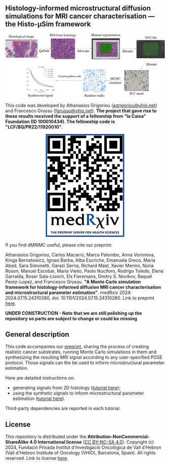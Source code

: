 
## Histology-informed microstructural diffusion simulations for MRI cancer characterisation — the Histo-μSim framework

<div align="center">
  <img src="https://github.com/radiomicsgroup/dMRIMC/blob/main/imgs/diagram22.png" alt="qrcode" width="auto" height="auto">
</div>

This code was developed by Athanasios Grigoriou (<agrigoriou@vhio.net>) and Francesco Grussu (<fgrussu@vhio.net>). **The project that gave rise to these results received the support of a fellowship from ”la Caixa” Foundation (ID 100010434). The fellowship code is "LCF/BQ/PR22/11920010"**.

<div align="center">
  <img src="https://github.com/radiomicsgroup/dMRIMC/blob/main/imgs/qr_img_MC_2024_paper.png" alt="qrcode" width="auto" height="auto">
</div>

If you find dMRIMC useful, please cite our preprint:

Athanasios Grigoriou, Carlos Macarro, Marco Palombo, Anna Voronova, Kinga Bernatowicz, Ignasi Barba, Alba Escriche, Emanuela Greco, María Abad, Sara Simonetti, Garazi Serna, Richard Mast, Xavier Merino, Núria Roson, Manuel Escobar, Maria Vieito, Paolo Nuciforo, Rodrigo Toledo, Elena Garralda, Roser Sala-Llonch, Els Fieremans, Dmitry S. Novikov, Raquel Perez-Lopez, and Francesco Grussu. **"A Monte Carlo simulation framework for histology-informed diffusion MRI cancer characterisation and microstructural parameter estimation"**. medRxiv 2024: 2024.07.15.24310280, doi: 10.1101/2024.07.15.24310280. Link to preprint [here](https://doi.org/10.1101/2024.07.15.24310280).

**UNDER CONSTRUCTION -  Note that we are still polishing up the repository so parts are subject to change or could be missing**

## General description

This code accompanies our [preprint](https://doi.org/10.1101/2024.07.15.24310280), sharing the process of creating realistic cancer substrates, running Monte Carlo simulations in them and synthesizing the resulting MRI signal according to any user-specified PGSE protocol. Those signals can the be used to inform microstructural parameter estimation.

Here are detailed instructions on:

- generating signals from 2D histology ([tutorial here](https://github.com/radiomicsgroup/dMRIMC/blob/main/manuals/histology_to_signals.md));
- using the synthetic signals to inform microstructural parameter estimation ([tutorial here](https://github.com/radiomicsgroup/dMRIMC/blob/main/manuals/parameter_estimation.md)).

Third-party dependencies are reported in each tutorial.  


## License
This repository is distributed under the **Attribution-NonCommercial-ShareAlike 4.0 International license** ([CC BY-NC-SA 4.0](https://creativecommons.org/licenses/by-nc-sa/4.0)). Copyright (c) 2024, Fundació Privada Institut d’Investigació Oncològica de Vall d’Hebron (Vall d'Hebron Institute of Oncology (VHIO), Barcelona, Spain). All rights reserved. Link to license [here](https://github.com/radiomicsgroup/dMRIMC/blob/main/license.txt). 
